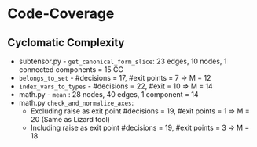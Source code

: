 # Code-Coverage

## Cyclomatic Complexity
- subtensor.py - `get_canonical_form_slice`: 23 edges, 10 nodes, 1 connected components =  15 CC
- ``belongs_to_set`` - #decisions = 17, #exit points = 7 => M = 12
- ``index_vars_to_types`` - #decisions = 22, #exit = 10 => M = 14
- math.py - `mean` : 28 nodes, 40 edges, 1 component = 14
- math.py `check_and_normalize_axes`:
    - Excluding raise as exit point #decisions = 19, #exit points = 1 => M = 20 (Same as Lizard tool)
    - Including raise as exit point #decisions = 19, #exit points = 3 => M = 18

